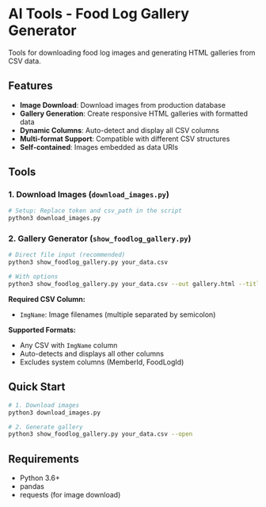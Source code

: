 # AI Tools - Food Log Gallery Generator

Tools for downloading food log images and generating HTML galleries from CSV data.

## Features

- **Image Download**: Download images from production database
- **Gallery Generation**: Create responsive HTML galleries with formatted data
- **Dynamic Columns**: Auto-detect and display all CSV columns
- **Multi-format Support**: Compatible with different CSV structures
- **Self-contained**: Images embedded as data URIs

## Tools

### 1. Download Images (`download_images.py`)
```bash
# Setup: Replace token and csv_path in the script
python3 download_images.py
```

### 2. Gallery Generator (`show_foodlog_gallery.py`)
```bash
# Direct file input (recommended)
python3 show_foodlog_gallery.py your_data.csv

# With options
python3 show_foodlog_gallery.py your_data.csv --out gallery.html --title "My Gallery" --open
```

**Required CSV Column:**
- `ImgName`: Image filenames (multiple separated by semicolon)

**Supported Formats:**
- Any CSV with `ImgName` column
- Auto-detects and displays all other columns
- Excludes system columns (MemberId, FoodLogId)

## Quick Start

```bash
# 1. Download images
python3 download_images.py

# 2. Generate gallery
python3 show_foodlog_gallery.py your_data.csv --open
```

## Requirements

- Python 3.6+
- pandas
- requests (for image download)
